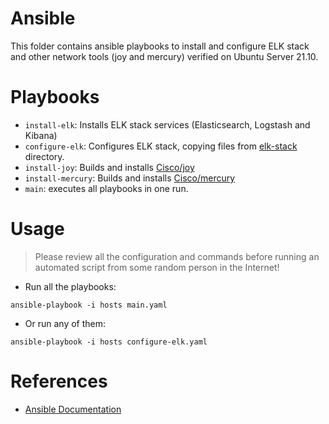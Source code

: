 # Ansible

This folder contains ansible playbooks to install and configure ELK stack and other network tools (joy and mercury) verified on Ubuntu Server 21.10.

# Playbooks

- `install-elk`: Installs ELK stack services (Elasticsearch, Logstash and Kibana)
- `configure-elk`: Configures ELK stack, copying files from [elk-stack](../elk-stack/config) directory.
- `install-joy`: Builds and installs [Cisco/joy](https://github.com/cisco/joy)
- `install-mercury`: Builds and installs [Cisco/mercury](https://github.com/cisco/mercury)
- `main`: executes all playbooks in one run.

# Usage

> Please review all the configuration and commands before running an automated script from some random person in the Internet!


- Run all the playbooks:

```
ansible-playbook -i hosts main.yaml
```

- Or run any of them:

```
ansible-playbook -i hosts configure-elk.yaml
```

# References

- [Ansible Documentation](https://docs.ansible.com/)

